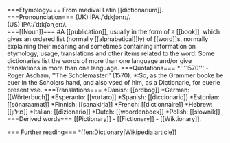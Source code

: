 ===Etymology===
From medival Latin [[dictionarium]]. 
===Pronounciation===
(UK) IPA:/ˈdɪkʃənrɪ/.<br> 
(US) IPA:/ˈdɪkʃənˌerɪ/.  
===[[Noun]]===
#A [[publication]], usually in the form of a [[book]], which gives an ordered list (normally [[alphabetical]]ly) of [[word]]s, normally explaining their meaning and sometimes containing information on etymology, usage, translations and other items related to the word. Some dictionaries list the words of more than one language and/or give translations in more than one language.
===Quotations===
*'''1570''' - Roger Ascham, ''The Scholemaster'' (1570).
*:So, as the Grammer booke be euer in the Scholers hand, and also vsed of him, as a Dictionarie, for euerie present vse.
===Translations===
*Danish: [[ordbog]]
*German: [[Wörterbuch]]
*Esperanto: [[vortaro]]
*Spanish: [[diccionario]]
*Estonian: [[sõnaraamat]]
*Finnish: [[sanakirja]]
*French: [[dictionnaire]]
*Hebrew: [[מילון]]
*Italian: [[dizionario]]
*Dutch: [[woordenboek]]
*Polish: [[słownik]]
===Derived words===
[[Pictionary]] - [[Fictionary]] - [[Wiktionary]]. 

=== Further reading===
*[[en:Dictionary|Wikipedia article]]
